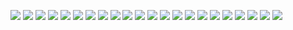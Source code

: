 ![](/img/captura1.png)
![](/img/captura2.png)
![](/img/captura3.png)
![](/img/captura4.png)
![](/img/captura5.png)
![](/img/captura6.png)
![](/img/captura7.png)
![](/img/captura8.png)
![](/img/captura9.png)
![](/img/captura10.png)
![](/img/captura11.png)
![](/img/captura12.png)
![](/img/captura13.png)
![](/img/captura14.png)
![](/img/captura15.png)
![](/img/captura16.png)
![](/img/captura17.png)
![](/img/captura18.png)
![](/img/captura19.png)
![](/img/captura20.png)
![](/img/captura21.png)
![](/img/captura22.png)